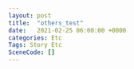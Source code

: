 ```yaml
---
layout: post
title:  "others_test"
date:   2021-02-25 06:00:00 +0000
categories: Etc
Tags: Story Etc
SceneCode: []
---
```

